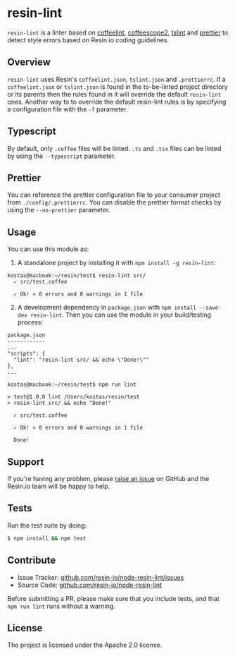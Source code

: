 resin-lint
==========

`resin-lint` is a linter based on [coffeelint](https://github.com/clutchski/coffeelint),
[coffeescope2](https://github.com/za-creature/coffeescope), [tslint](https://palantir.github.io/tslint/) and [prettier](https://github.com/prettier/prettier) to detect style errors based on Resin.io coding guidelines.

Overview
--------

`resin-lint` uses Resin's `coffeelint.json`, `tslint.json` and `.prettierrc`.
If a `coffeelint.json` or `tslint.json` is found in the to-be-linted project
directory or its parents then the rules found in it will override the default `resin-lint` ones.
Another way to to override the default resin-lint rules is by specifying a configuration
file with the `-f` parameter.

## Typescript

By default, only `.coffee` files will be linted. `.ts` and `.tsx` files can be
linted by using the `--typescript` parameter.

## Prettier

You can reference the prettier configuration file to your consumer project
from `./config/.prettierrc`.
You can disable the prettier format checks by using the `--no-prettier` parameter.

Usage
-----

You can use this module as:

1. A standalone project by installing it with `npm install -g resin-lint`:

  ```
  kostas@macbook:~/resin/test$ resin-lint src/
    ✓ src/test.coffee

    ✓ Ok! » 0 errors and 0 warnings in 1 file
  ```

2. A development dependency in `package.json` with ```npm install --save-dev resin-lint```. Then
  you can use the module in your build/testing process:

  ```
  package.json
  ------------
  ...
  "scripts": {
    "lint": "resin-lint src/ && echo \"Done!\""
  },
  ...

  kostas@macbook:~/resin/test$ npm run lint

  > test@1.0.0 lint /Users/kostas/resin/test
  > resin-lint src/ && echo "Done!"

    ✓ src/test.coffee

    ✓ Ok! » 0 errors and 0 warnings in 1 file

    Done!

  ```

Support
-------

If you're having any problem, please [raise an issue](https://github.com/resin-io/node-resin-lint/issues/new) on GitHub and the Resin.io team will be happy to help.

Tests
-----

Run the test suite by doing:

```sh
$ npm install && npm test
```

Contribute
----------

- Issue Tracker: [github.com/resin-io/node-resin-lint/issues](https://github.com/resin-io/node-resin-lint/issues)
- Source Code: [github.com/resin-io/node-resin-lint](https://github.com/resin-io/node-resin-lint)

Before submitting a PR, please make sure that you include tests, and that `npm run lint` runs without a warning.

License
-------

The project is licensed under the Apache 2.0 license.
